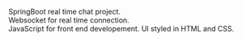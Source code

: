 SpringBoot real time chat project.  
Websocket for real time connection.  
JavaScript for front end developement. 
UI styled in HTML and CSS.
